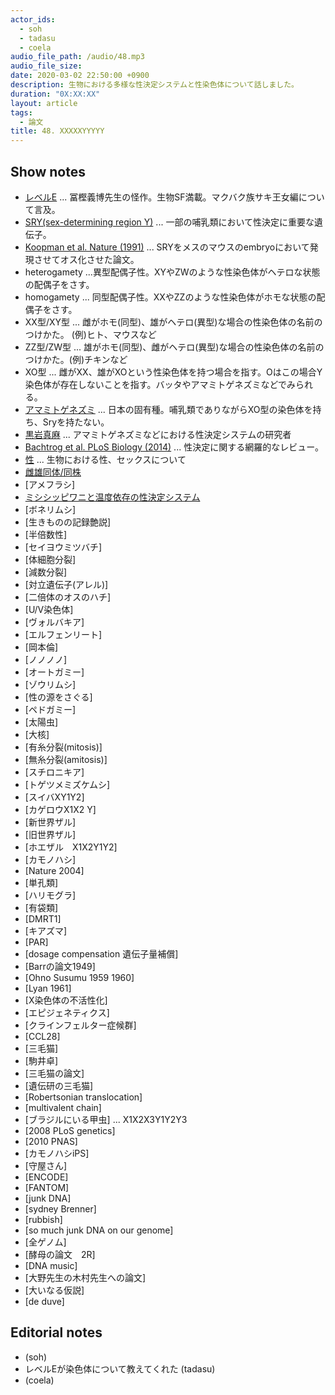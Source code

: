 ```yaml
---
actor_ids:
  - soh
  - tadasu
  - coela
audio_file_path: /audio/48.mp3
audio_file_size: 
date: 2020-03-02 22:50:00 +0900
description: 生物における多様な性決定システムと性染色体について話しました。
duration: "0X:XX:XX"
layout: article
tags: 
  - 論文
title: 48. XXXXXYYYYY
---
```


## Show notes
- [レベルE](https://www.amazon.co.jp/%E3%83%AC%E3%83%99%E3%83%ABE-1-%E3%82%B8%E3%83%A3%E3%83%B3%E3%83%97%E3%82%B3%E3%83%9F%E3%83%83%E3%82%AF%E3%82%B9-%E5%86%A8%E6%A8%AB-%E7%BE%A9%E5%8D%9A/dp/4088720717) ... 冨樫義博先生の怪作。生物SF満載。マクバク族サキ王女編について言及。
- [SRY(sex-determining region Y)](https://ghr.nlm.nih.gov/gene/SRY) ... 一部の哺乳類において性決定に重要な遺伝子。
- [Koopman et al. Nature (1991)](https://www.nature.com/articles/351117a0) ... SRYをメスのマウスのembryoにおいて発現させてオス化させた論文。
- heterogamety ...異型配偶子性。XYやZWのような性染色体がヘテロな状態の配偶子をさす。
- homogamety ... 同型配偶子性。XXやZZのような性染色体がホモな状態の配偶子をさす。
- XX型/XY型 ... 雌がホモ(同型)、雄がヘテロ(異型)な場合の性染色体の名前のつけかた。 (例)ヒト、マウスなど
- ZZ型/ZW型 ... 雄がホモ(同型)、雌がヘテロ(異型)な場合の性染色体の名前のつけかた。(例)チキンなど
- XO型 ... 雌がXX、雄がXOという性染色体を持つ場合を指す。Oはこの場合Y染色体が存在しないことを指す。バッタやアマミトゲネズミなどでみられる。
- [アマミトゲネズミ](https://ja.wikipedia.org/wiki/%E3%82%A2%E3%83%9E%E3%83%9F%E3%83%88%E3%82%B2%E3%83%8D%E3%82%BA%E3%83%9F) ... 日本の固有種。哺乳類でありながらXO型の染色体を持ち、Sryを持たない。
- [黒岩真麻](https://sites.google.com/site/kuroiwagroup/) ... アマミトゲネズミなどにおける性決定システムの研究者
- [Bachtrog et al. PLoS Biology (2014)](https://journals.plos.org/plosbiology/article?id=10.1371/journal.pbio.1001899) ... 性決定に関する網羅的なレビュー。
- [性](https://ja.wikipedia.org/wiki/%E6%80%A7_(%E7%94%9F%E7%89%A9%E5%AD%A6)) ... 生物における性、セックスについて
- [雌雄同体/同株](https://ja.wikipedia.org/wiki/%E9%9B%8C%E9%9B%84%E5%90%8C%E4%BD%93)
- [アメフラシ]
- [ミシシッピワニと温度依存の性決定システム](https://www.nibb.ac.jp/press/2015/12/24.html)
- [ボネリムシ]
- [生きものの記録艶説]
- [半倍数性]
- [セイヨウミツバチ]
- [体細胞分裂]
- [減数分裂]
- [対立遺伝子(アレル)]
- [二倍体のオスのハチ]
- [U/V染色体]
- [ヴォルバキア]
- [エルフェンリート]
- [岡本倫]
- [ノノノノ]
- [オートガミー]
- [ゾウリムシ]
- [性の源をさぐる]
- [ペドガミー]
- [太陽虫]
- [大核]
- [有糸分裂(mitosis)]
- [無糸分裂(amitosis)]
- [スチロニキア]
- [トゲツメミズケムシ]
- [スイバXY1Y2]
- [カゲロウX1X2 Y]
- [新世界ザル]
- [旧世界ザル]
- [ホエザル　X1X2Y1Y2]
- [カモノハシ]
- [Nature 2004]
- [単孔類]
- [ハリモグラ]
- [有袋類]
- [DMRT1]
- [キアズマ]
- [PAR]
- [dosage compensation 遺伝子量補償]
- [Barrの論文1949]
- [Ohno Susumu 1959 1960]
- [Lyan 1961]
- [X染色体の不活性化]
- [エピジェネティクス]
- [クラインフェルター症候群]
- [CCL28]
- [三毛猫]
- [駒井卓]
- [三毛猫の論文]
- [遺伝研の三毛猫]
- [Robertsonian translocation]
- [multivalent chain]
- [ブラジルにいる甲虫] ... X1X2X3Y1Y2Y3
- [2008 PLoS genetics]
- [2010 PNAS]
- [カモノハシiPS]
- [守屋さん]
- [ENCODE]
- [FANTOM]
- [junk DNA]
- [sydney Brenner]
- [rubbish]
- [so much junk DNA on our genome]
- [全ゲノム]
- [酵母の論文　2R]
- [DNA music]
- [大野先生の木村先生への論文]
- [大いなる仮説]
- [de duve]

## Editorial notes
- (soh)
- レベルEが染色体について教えてくれた (tadasu)
- (coela)
